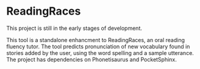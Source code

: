 # ReadingRaces

This project is still in the early stages of development.

This tool is a standalone enhancment to ReadingRaces, an oral reading fluency tutor. The tool predicts pronunciation of new vocabulary found in stories added by the user, using the word spelling and a sample utterance. The project has dependencies on Phonetisaurus and PocketSphinx.
